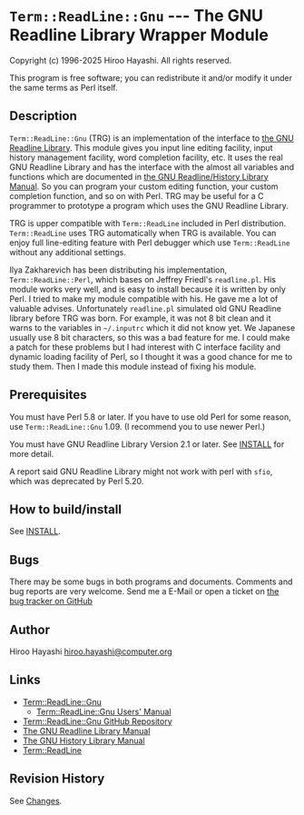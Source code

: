 # `Term::ReadLine::Gnu` --- The GNU Readline Library Wrapper Module

Copyright (c) 1996-2025 Hiroo Hayashi.  All rights reserved.

This program is free software; you can redistribute it and/or
modify it under the same terms as Perl itself.

## Description

`Term::ReadLine::Gnu` (TRG) is an implementation of the
interface to [the GNU Readline Library](https://tiswww.case.edu/php/chet/readline/rltop.html).  This module gives you
input line editing facility, input history management
facility, word completion facility, etc.  It uses the real GNU
Readline Library and has the interface with the almost all
variables and functions which are documented in [the GNU
Readline/History Library Manual](https://tiswww.case.edu/php/chet/readline/rltop.html).  So you can program your custom
editing function, your custom completion function, and so on
with Perl.  TRG may be useful for a C programmer to prototype
a program which uses the GNU Readline Library.

TRG is upper compatible with `Term::ReadLine` included in Perl
distribution.  `Term::ReadLine` uses TRG automatically when TRG
is available.  You can enjoy full line-editing feature with
Perl debugger which use `Term::ReadLine` without any additional settings.

Ilya Zakharevich has been distributing his implementation,
`Term::ReadLine::Perl`, which bases on Jeffrey Friedl's
`readline.pl`.  His module works very well, and is easy to
install because it is written by only Perl.  I tried to
make my module compatible with his.  He gave me a lot of valuable advises.
Unfortunately `readline.pl` simulated old GNU Readline
library before TRG was born.  For example, it was not 8 bit
clean and it warns to the variables in `~/.inputrc` which it did
not know yet.  We Japanese usually use 8 bit characters, so
this was a bad feature for me.  I could make a patch for these
problems but I had interest with C interface facility and
dynamic loading facility of Perl, so I thought it was a good
chance for me to study them.  Then I made this module instead
of fixing his module.

## Prerequisites

You must have Perl 5.8 or later.  If you have to use old Perl
for some reason, use `Term::ReadLine::Gnu` 1.09.  (I recommend
you to use newer Perl.)

You must have GNU Readline Library Version 2.1 or later.  See
[INSTALL](./INSTALL.md) for more detail.

A report said GNU Readline Library might not work with perl with
`sfio`, which was deprecated by Perl 5.20.

## How to build/install

See [INSTALL](./INSTALL.md).

## Bugs

There may be some bugs in both programs and documents.
Comments and bug reports are very welcome. Send me a E-Mail or
open a ticket on [the bug tracker on GitHub](https://github.com/hirooih/perl-trg/issues)

## Author

Hiroo Hayashi <hiroo.hayashi@computer.org>

## Links

- [Term::ReadLine::Gnu](https://metacpan.org/dist/Term-ReadLine-Gnu)
  - [Term::ReadLine::Gnu Users' Manual](https://metacpan.org/pod/Term::ReadLine::Gnu)
- [Term::ReadLine::Gnu GitHub Repository](https://github.com/hirooih/perl-trg)
- [The GNU Readline Library Manual](https://tiswww.cwru.edu/php/chet/readline/readline.html)
- [The GNU History Library Manual](https://tiswww.cwru.edu/php/chet/readline/history.html)
- [Term::ReadLine](https://metacpan.org/dist/Term-ReadLine)

## Revision History

See [Changes](./Changes).

